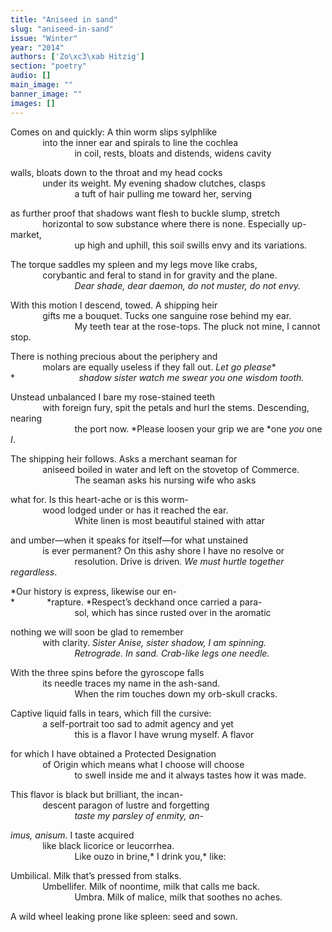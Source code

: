 ```yaml
---
title: "Aniseed in sand"
slug: "aniseed-in-sand"
issue: "Winter"
year: "2014"
authors: ['Zo\xc3\xab Hitzig']
section: "poetry"
audio: []
main_image: ""
banner_image: ""
images: []
---
```

Comes on and quickly: A thin worm slips sylphlike  
              into the inner ear and spirals to line the cochlea  
                           in coil, rests, bloats and distends, widens cavity

walls, bloats down to the throat and my head cocks  
              under its weight. My evening shadow clutches, clasps  
                           a tuft of hair pulling me toward her, serving

as further proof that shadows want flesh to buckle slump, stretch  
              horizontal to sow substance where there is none. Especially up-market,  
                           up high and uphill, this soil swills envy and its variations.

The torque saddles my spleen and my legs move like crabs,  
              corybantic and feral to stand in for gravity and the plane.  
                           *Dear shade, dear daemon, do not muster, do not envy.*

With this motion I descend, towed. A shipping heir  
              gifts me a bouquet. Tucks one sanguine rose behind my ear.  
                           My teeth tear at the rose-tops. The pluck not mine, I cannot stop.

There is nothing precious about the periphery and  
              molars are equally useless if they fall out. *Let go please**  
 *                          *shadow sister watch me swear you one wisdom tooth.*

Unstead unbalanced I bare my rose-stained teeth  
              with foreign fury, spit the petals and hurl the stems. Descending, nearing  
                           the port now. *Please loosen your grip we are *one *you* one *I*.

The shipping heir follows. Asks a merchant seaman for  
              aniseed boiled in water and left on the stovetop of Commerce.  
                           The seaman asks his nursing wife who asks

what for. Is this heart-ache or is this worm-  
              wood lodged under or has it reached the ear.  
                           White linen is most beautiful stained with attar

and umber—when it speaks for itself—for what unstained  
              is ever permanent? On this ashy shore I have no resolve or  
                           resolution. Drive is driven. *We must hurtle together regardless*.

*Our history is express, likewise our en-  
 *             *rapture. *Respect’s deckhand once carried a para-  
                           sol, which has since rusted over in the aromatic

nothing we will soon be glad to remember  
              with clarity. *Sister Anise, sister shadow, I am spinning.*  
                           *Retrograde. In sand. Crab-like legs one needle.*

With the three spins before the gyroscope falls  
              its needle traces my name in the ash-sand.  
                           When the rim touches down my orb-skull cracks.

Captive liquid falls in tears, which fill the cursive:  
              a self-portrait too sad to admit agency and yet  
                           this is a flavor I have wrung myself. A flavor

for which I have obtained a Protected Designation  
              of Origin which means what I choose will choose  
                           to swell inside me and it always tastes how it was made.

This flavor is black but brilliant, the incan-  
              descent paragon of lustre and forgetting  
                           *taste my parsley of enmity, an-*

*imus, anisum.* I taste acquired  
              like black licorice or leucorrhea.  
                           Like ouzo in brine,* I drink you,* like:

Umbilical. Milk that’s pressed from stalks.  
              Umbellifer. Milk of noontime, milk that calls me back.  
                           Umbra. Milk of malice, milk that soothes no aches.

A wild wheel leaking prone like spleen: seed and sown.

